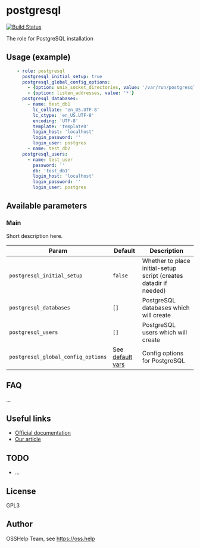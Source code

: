 # postgresql

[![Build Status](https://drone.osshelp.ru/api/badges/ansible/postgresql/status.svg)](https://drone.osshelp.ru/ansible/postgresql)

The role for PostgreSQL installation

## Usage (example)

```yaml
    - role: postgresql
      postgresql_initial_setup: true
      postgresql_global_config_options:
        - {option: unix_socket_directories, value: '/var/run/postgresql'}
        - {option: listen_addresses, value: '*'}
      postgresql_databases:
        - name: test_db1
          lc_collate: 'en_US.UTF-8'
          lc_ctype: 'en_US.UTF-8'
          encoding: 'UTF-8'
          template: 'template0'
          login_host: 'localhost'
          login_password: ''
          login_user: postgres
        - name: test_db2
      postgresql_users:
        - name: test_user
          password: ''
          db: 'test_db1'
          login_host: 'localhost'
          login_password: ''
          login_user: postgres
```

## Available parameters

### Main

Short description here.

| Param | Default | Description |
| -------- | -------- | -------- |
| `postgresql_initial_setup` | `false` | Whether to place initial-setup script (creates datadir if needed) |
| `postgresql_databases` | `[]` | PostgreSQL databases which will create |
| `postgresql_users` | `[]` | PostgreSQL users which will create |
| `postgresql_global_config_options` | See [default vars](https://gitea.osshelp.ru/dtoxin/postgresql/src/branch/bugfix/initial-setup/defaults/main.yml#L10-L12) | Config options for PostgreSQL

## FAQ

...

## Useful links

- [Official documentation](https://www.postgresql.org/docs/)
- [Our article](https://oss.help/kb884)

## TODO

- ...

## License

GPL3

## Author

OSSHelp Team, see <https://oss.help>
